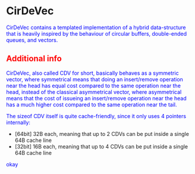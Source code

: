 # CirDeVec

CirDeVec contains a templated implementation of a hybrid data-structure that is heavily inspired by the behaviour of circular buffers, double-ended queues, and vectors.

## Additional info

CirDeVec, also called CDV for short, basically behaves as a symmetric vector, where symmetrical means that doing an insert/remove operation near the head has equal cost compared to the same operation near the head, instead of the classical asymmetrical vector, where asymmetrical means that the cost of issueing an insert/remove operation near the head has a much higher cost compared to the same operation near the tail. 

The sizeof CDV itself is quite cache-friendly, since it only uses 4 pointers internally:
* [64bit] 32B each, meaning that up to 2 CDVs can be put inside a single 64B cache line
* [32bit] 16B each, meaning that up to 4 CDVs can be put inside a single 64B cache line

<style
  type="text/css">
h2 {color:red;}

p {color:blue;}
</style>
okay